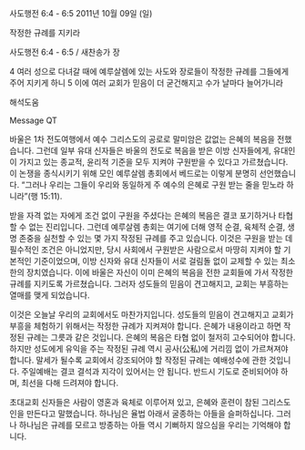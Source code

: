 사도행전 6:4 - 6:5 
2011년 10월 09일 (일)

작정한 규례를 지키라



사도행전 6:4 - 6:5 / 새찬송가  장


4 여러 성으로 다녀갈 때에 예루살렘에 있는 사도와 장로들이 작정한 규례를 그들에게 주어 지키게 하니
5 이에 여러 교회가 믿음이 더 굳건해지고 수가 날마다 늘어가니라

해석도움





Message QT

바울은 1차 전도여행에서 예수 그리스도의 공로로 말미암은 값없는 은혜의 복음을 전했습니다. 그런데 일부 유대 신자들은 바울의 전도로 복음을 받은 이방 신자들에게, 유대인이 가지고 있는 종교적, 윤리적 기준을 모두 지켜야 구원받을 수 있다고 가르쳤습니다. 이 논쟁을 종식시키기 위해 모인 예루살렘 총회에서 베드로는 이렇게 분명히 선언했습니다. “그러나 우리는 그들이 우리와 동일하게 주 예수의 은혜로 구원 받는 줄을 믿노라 하니라”(행 15:11).

받을 자격 없는 자에게 조건 없이 구원을 주셨다는 은혜의 복음은 결코 포기하거나 타협할 수 없는 진리입니다. 그런데 예루살렘 총회는 여기에 더해 영적 순결, 육체적 순결, 생명 존중을 실천할 수 있는 몇 가지 작정된 규례를 주고 있습니다. 이것은 구원을 받는 데 필수적인 조건은 아니었지만, 당시 사회에서 구원받은 사람으로서 마땅히 지켜야 할 기본적인 기준이었으며, 이방 신자와 유대 신자들이 서로 걸림돌 없이 교제할 수 있는 최소한의 장치였습니다. 이에 바울은 자신이 이미 은혜의 복음을 전한 교회들에 가서 작정한 규례를 지키도록 가르쳤습니다. 그러자 성도들의 믿음이 견고해지고, 교회는 부흥하는 열매를 맺게 되었습니다.

이것은 오늘날 우리의 교회에서도 마찬가지입니다. 성도들의 믿음이 견고해지고 교회가 부흥을 체험하기 위해서는 작정한 규례가 지켜져야 합니다. 은혜가 내용이라고 하면 작정된 규례는 그릇과 같은 것입니다. 은혜의 복음은 타협 없이 철저히 고수되어야 합니다. 하지만 성도에게 유익을 주는 작정된 규례 역시 공사(公私)에 거리낌 없이 가르쳐져야 합니다. 말세가 될수록 교회에서 강조되어야 할 작정된 규례는 예배성수에 관한 것입니다. 주일예배는 결코 결석과 지각이 있어서는 안 됩니다. 반드시 기도로 준비되어야 하며, 최선을 다해 드려져야 합니다.

초대교회 신자들은 사람이 영혼과 육체로 이루어져 있고, 은혜와 훈련이 참된 그리스도인을 만든다고 말했습니다. 하나님은 율법 아래서 굴종하는 아들을 슬퍼하십니다. 그러나 하나님은 규례를 모르고 방종하는 아들 역시 기뻐하지 않으심을 우리는 기억해야 합니다.